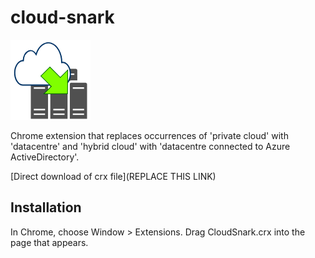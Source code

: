 cloud-snark
=============

![Cloud Snark logo](cloud.png)

Chrome extension that replaces occurrences of 'private cloud' with 'datacentre' and 'hybrid cloud' with 'datacentre connected to Azure ActiveDirectory'.

[Direct download of crx file](REPLACE THIS LINK)


Installation
------------

In Chrome, choose Window > Extensions.  Drag CloudSnark.crx into the page that appears.

